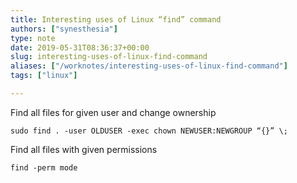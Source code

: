 ```yaml
---
title: Interesting uses of Linux “find” command
authors: ["synesthesia"]
type: note
date: 2019-05-31T08:36:37+00:00
slug: interesting-uses-of-linux-find-command 
aliases: ["/worknotes/interesting-uses-of-linux-find-command"]
tags: ["linux"]

---
```

Find all files for given user and change ownership 

`sudo find . -user OLDUSER -exec chown NEWUSER:NEWGROUP “{}” \;`

Find all files with given permissions

 `find -perm mode`
